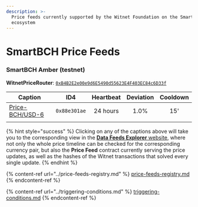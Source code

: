 ```yaml
---
description: >-
  Price feeds currently supported by the Witnet Foundation on the SmartBCH
  ecosystem
---
```


# SmartBCH Price Feeds

### SmartBCH Amber (testnet)

**WitnetPriceRouter**: [`0xB4B2E2e00e9d6E5490d55623E4F403EC84c6D33f`](https://www.smartscan.cash/address/0xB4B2E2e00e9d6E5490d55623E4F403EC84c6D33f)

| **Caption**                                                                    | **ID4**      | **Heartbeat** | **Deviation** | **Cooldown** |
| ------------------------------------------------------------------------------ | ------------ | :-----------: | :-----------: | :----------: |
| [Price-BCH/USD-6](https://feeds.witnet.io/smartbch/smartbch-amber\_bch-usd\_6) | `0x88e301ae` |    24 hours   |      1.0%     |      15'     |
|                                                                                |              |               |               |              |

{% hint style="success" %}
Clicking on any of the captions above will take you to the corresponding view in the [**Data Feeds Explorer** website](https://feeds.witnet.io), where not only the whole price timeline can be checked for the corresponding currency pair, but also the **Price Feed** contract currently serving the price updates, as well as the hashes of the Witnet transactions that solved every single update.
{% endhint %}

{% content-ref url="../price-feeds-registry.md" %}
[price-feeds-registry.md](../price-feeds-registry.md)
{% endcontent-ref %}

{% content-ref url="../triggering-conditions.md" %}
[triggering-conditions.md](../triggering-conditions.md)
{% endcontent-ref %}

